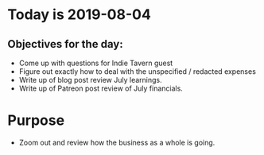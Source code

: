 # Today is 2019-08-04

## Objectives for the day:

- Come up with questions for Indie Tavern guest
- Figure out exactly how to deal with the unspecified / redacted expenses
- Write up of blog post review July learnings.
- Write up of Patreon post review of July financials.

# Purpose

- Zoom out and review how the business as a whole is going.
